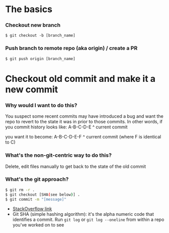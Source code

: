# The basics
### Checkout new branch
`$ git checkout -b [branch_name]`

### Push branch to remote repo (aka origin) / create a PR
`$ git push origin [branch_name]`


# Checkout old commit and make it a new commit
### Why would I want to do this?
You suspect some recent commits may have introduced a bug and want the repo to revert to the state it was in prior to those commits. In other words, if you commit history looks like:
A-B-C-D-E
        ^
        current commit

you want it to become:
A-B-C-D-E-F
          ^ 
          current commit (where F is identical to C)

### What's the non-git-centric way to do this? 
Delete, edit files manually to get back to the state of the old commit

### What's the git approach? 
```bash
$ git rm -r .
$ git checkout [SHA(see below)] .
$ git commit -m "[message]" 
```

* [StackOverflow link](https://stackoverflow.com/questions/3380805/checkout-old-commit-and-make-it-a-new-commit)
* Git SHA (simple hashing algorithm): it's the alpha numeric code that identifies a commit. Run `git log` or `git log --oneline` from within a repo you've worked on to see